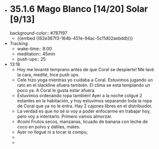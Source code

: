 - # 35.1.6 Mago Blanco [14/20] Solar [9/13]
  background-color:: #787f97
	- {{embed ((62e367f3-164b-451e-94ac-5c11d02aebdd))}}
- Tracking
	- wake-time:: 8:00
	- meditation:: 45min
	- push-ups:: 25
- 13:18
	- Hoy me levanté temprano antes de que Coral se despierte! Me lavé la cara, medité, hice push ups.
	- Cele hizo yoga mientras yo cuidaba a Coral. Estuvimos jugando un rato en el slackline afuera también. El clima se está templando un poco ya. A Coral le gusta estar afuera.
	- Estuvimos ordenando ropa también! Ayer a la noche colgué 2 estantes en la habitación, y hoy estuvimos separando toda la ropa de Coral que ya no le entra. Hay 2 cajones libres en el distribuidor.
	- La verdad es que no sé si voy a poder enfocarme en trabajar hoy, pero voy a intentarlo. Primero vamos almorzar.
	- #comí Frutos secos, manzanas, licuado de banana con leche de coco en polvo y dátiles, mates.
	- Ayer no llegué ni a tocar la compu;
	-
	-